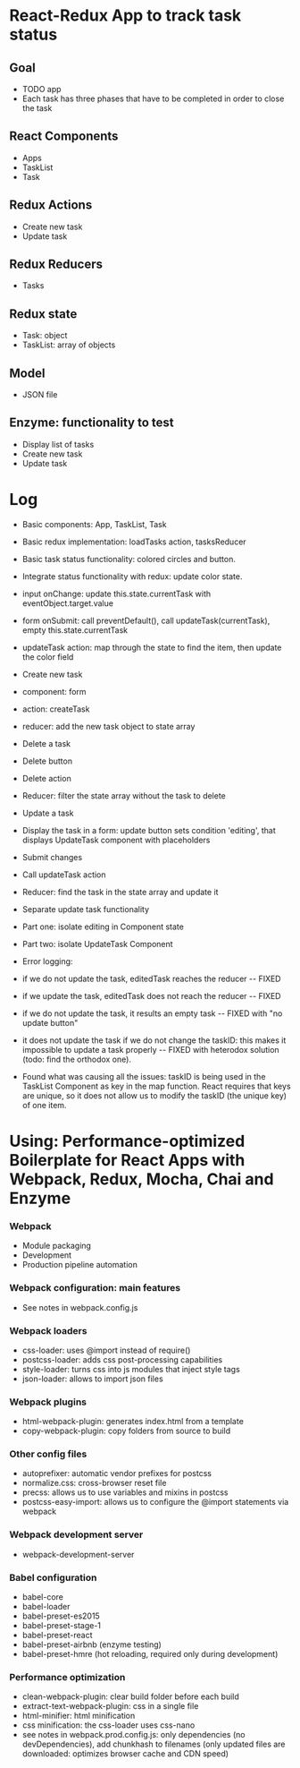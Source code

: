 # React-Redux App to track task status

## Goal
* TODO app
* Each task has three phases that have to be completed in order to close the task

## React Components
* Apps
* TaskList
* Task

## Redux Actions
* Create new task
* Update task

## Redux Reducers
* Tasks

## Redux state
* Task: object
* TaskList: array of objects

## Model
* JSON file

## Enzyme: functionality to test
* Display list of tasks
* Create new task
* Update task


# Log
* Basic components: App, TaskList, Task
* Basic redux implementation: loadTasks action, tasksReducer
* Basic task status functionality: colored circles and button.
* Integrate status functionality with redux: update color state.
 * input onChange: update this.state.currentTask with eventObject.target.value
 * form onSubmit: call preventDefault(), call updateTask(currentTask), empty this.state.currentTask
 * updateTask action: map through the state to find the item, then update the color field
* Create new task
 * component: form
 * action: createTask
 * reducer: add the new task object to state array

* Delete a task
 * Delete button
 * Delete action
 * Reducer: filter the state array without the task to delete

* Update a task
 * Display the task in a form: update button sets condition 'editing', that displays UpdateTask component with placeholders
 * Submit changes
 * Call updateTask action
 * Reducer: find the task in the state array and update it

* Separate update task functionality
 * Part one: isolate editing in Component state
 * Part two: isolate UpdateTask Component

* Error logging:
 * if we do not update the task, editedTask reaches the reducer -- FIXED
 * if we update the task, editedTask does not reach the reducer -- FIXED
 * if we do not update the task, it results an empty task -- FIXED with "no update button"
 * it does not update the task if we do not change the taskID: this makes it impossible to update a task properly -- FIXED
 with heterodox solution (todo: find the orthodox one).
 * Found what was causing all the issues: taskID is being used in the TaskList Component as key in the map function. React
 requires that keys are unique, so it does not allow us to modify the taskID (the unique key) of one item.
































# Using: Performance-optimized Boilerplate for React Apps with Webpack, Redux, Mocha, Chai and Enzyme

### Webpack
* Module packaging
* Development
* Production pipeline automation

### Webpack configuration: main features
* See notes in webpack.config.js

### Webpack loaders
* css-loader: uses @import instead of require()
* postcss-loader: adds css post-processing capabilities
* style-loader: turns css into js modules that inject style tags
* json-loader: allows to import json files

### Webpack plugins
* html-webpack-plugin: generates index.html from a template
* copy-webpack-plugin: copy folders from source to build

### Other config files
* autoprefixer: automatic vendor prefixes for postcss
* normalize.css: cross-browser reset file
* precss: allows us to use variables and mixins in postcss
* postcss-easy-import: allows us to configure the @import statements via webpack

### Webpack development server
* webpack-development-server

### Babel configuration
* babel-core
* babel-loader
* babel-preset-es2015
* babel-preset-stage-1
* babel-preset-react
* babel-preset-airbnb (enzyme testing)
* babel-preset-hmre (hot reloading, required only during development)

### Performance optimization
* clean-webpack-plugin: clear build folder before each build
* extract-text-webpack-plugin: css in a single file
* html-minifier: html minification
* css minification: the css-loader uses css-nano
* see notes in webpack.prod.config.js: only dependencies (no devDependencies), add chunkhash to filenames (only updated files are
  downloaded: optimizes browser cache and CDN speed)

